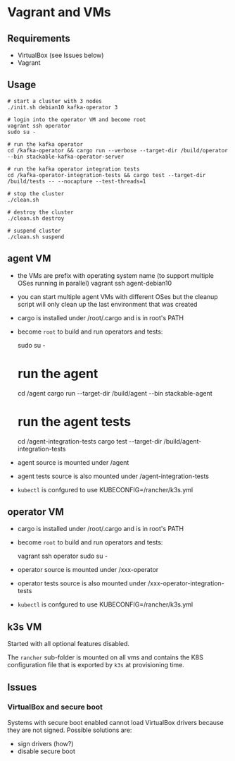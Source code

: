 # Vagrant and VMs

## Requirements

* VirtualBox (see Issues below)
* Vagrant

## Usage

    # start a cluster with 3 nodes
    ./init.sh debian10 kafka-operator 3

    # login into the operator VM and become root
    vagrant ssh operator
    sudo su -

    # run the kafka operator
    cd /kafka-operator && cargo run --verbose --target-dir /build/operator --bin stackable-kafka-operator-server

    # run the kafka operator integration tests
    cd /kafka-operator-integration-tests && cargo test --target-dir /build/tests -- --nocapture --test-threads=1 

    # stop the cluster
    ./clean.sh

    # destroy the cluster
    ./clean.sh destroy

    # suspend cluster
    ./clean.sh suspend


## agent VM

* the VMs are prefix with operating system name (to support multiple OSes running in parallel)
    vagrant ssh agent-debian10
* you can start multiple agent VMs with different OSes but the cleanup script will only clean up the last environment that was created
* cargo is installed under /root/.cargo and is in root's PATH
* become `root` to build and run operators and tests:

    sudo su -
    # run the agent
    cd /agent
    cargo run --target-dir /build/agent --bin stackable-agent

    # run the agent tests
    cd /agent-integration-tests
    cargo test --target-dir /build/agent-integration-tests

* agent source is mounted under /agent
* agent tests source is also mounted under /agent-integration-tests
* `kubectl` is confgured to use KUBECONFIG=/rancher/k3s.yml

## operator VM

* cargo is installed under /root/.cargo and is in root's PATH
* become `root` to build and run operators and tests:

    vagrant ssh operator
    sudo su -
* operator source is mounted under /xxx-operator
* operator tests source is also mounted under /xxx-operator-integration-tests
* `kubectl` is confgured to use KUBECONFIG=/rancher/k3s.yml

## k3s VM

Started with all optional features disabled.

The `rancher` sub-folder is mounted on all vms and contains the K8S configuration file that is exported by `k3s` at provisioning time.

## Issues

### VirtualBox and secure boot

Systems with secure boot enabled cannot load VirtualBox drivers because they are not signed. Possible solutions are:
* sign drivers (how?)
* disable secure boot


